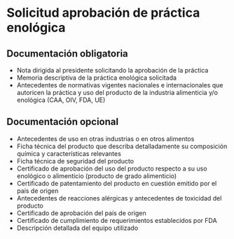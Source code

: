# Solicitud aprobación de práctica enológica

## Documentación obligatoria

* Nota dirigida al presidente solicitando la aprobación de la práctica
* Memoria descriptiva de la práctica enológica solicitada
* Antecedentes de normativas vigentes nacionales e internacionales que autoricen la práctica y uso del producto de la industria alimenticia y/o enológica (CAA, OIV, FDA, UE)

## Documentación opcional

* Antecedentes de uso en otras industrias o en otros alimentos
* Ficha técnica del producto que describa detalladamente su composición química y características relevantes
* Ficha técnica de seguridad del producto
* Certificado de aprobación del uso del producto respecto a su uso enológico o alimenticio (producto de grado alimenticio)
* Certificado de patentamiento del producto en cuestión emitido por el país de origen
* Antecedentes de reacciones alérgicas y antecedentes de toxicidad del producto
* Certificado de aprobación del país de origen
* Certificado de cumplimiento de requerimientos establecidos por FDA
* Descripción detallada del equipo utilizado
